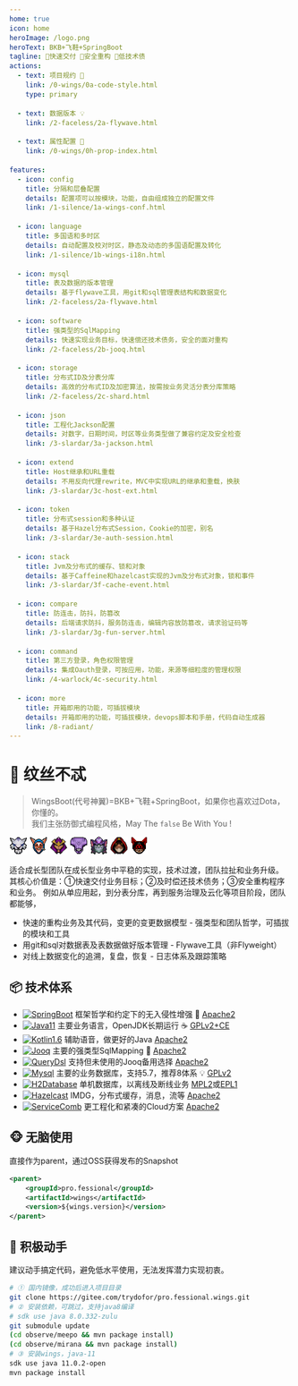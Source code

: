 ```yaml
---
home: true
icon: home
heroImage: /logo.png
heroText: BKB+飞鞋+SpringBoot
tagline: 🎉快速交付 🧩安全重构 🍵低技术债
actions:
  - text: 项目规约 🔖
    link: /0-wings/0a-code-style.html
    type: primary

  - text: 数据版本 💡
    link: /2-faceless/2a-flywave.html

  - text: 属性配置 🧭
    link: /0-wings/0h-prop-index.html

features:
  - icon: config
    title: 分隔和层叠配置
    details: 配置项可以按模块，功能，自由组成独立的配置文件
    link: /1-silence/1a-wings-conf.html

  - icon: language
    title: 多国语和多时区
    details: 自动配置及校对时区，静态及动态的多国语配置及转化
    link: /1-silence/1b-wings-i18n.html

  - icon: mysql
    title: 表及数据的版本管理
    details: 基于flywave工具，用git和sql管理表结构和数据变化
    link: /2-faceless/2a-flywave.html

  - icon: software
    title: 强类型的SqlMapping
    details: 快速实现业务目标，快速偿还技术债务，安全的面对重构
    link: /2-faceless/2b-jooq.html

  - icon: storage
    title: 分布式ID及分表分库
    details: 高效的分布式ID及加密算法，按需按业务灵活分表分库策略
    link: /2-faceless/2c-shard.html

  - icon: json
    title: 工程化Jackson配置
    details: 对数字，日期时间，时区等业务类型做了兼容约定及安全检查
    link: /3-slardar/3a-jackson.html

  - icon: extend
    title: Host继承和URL重载
    details: 不用反向代理rewrite，MVC中实现URL的继承和重载，换肤
    link: /3-slardar/3c-host-ext.html

  - icon: token
    title: 分布式session和多种认证
    details: 基于Hazel分布式Session，Cookie的加密，别名
    link: /3-slardar/3e-auth-session.html

  - icon: stack
    title: Jvm及分布式的缓存、锁和对象
    details: 基于Caffeine和hazelcast实现的Jvm及分布式对象，锁和事件
    link: /3-slardar/3f-cache-event.html

  - icon: compare
    title: 防连击，防抖，防篡改
    details: 后端请求防抖，服务防连击，编辑内容放防篡改，请求验证码等
    link: /3-slardar/3g-fun-server.html

  - icon: command
    title: 第三方登录，角色权限管理
    details: 集成Oauth登录，可按应用，功能，来源等细粒度的管理权限
    link: /4-warlock/4c-security.html

  - icon: more
    title: 开箱即用的功能，可插拔模块
    details: 开箱即用的功能，可插拔模块，devops脚本和手册，代码自动生成器
    link: /8-radiant/
---
```


<!-- markdownlint-disable MD025 -->
# 🥾 纹丝不忒

> WingsBoot(代号神翼)=BKB+飞鞋+SpringBoot，如果你也喜欢过Dota，你懂的。  
> 我们主张防御式编程风格，May The `false` Be With You !

![mirana](/mirana_minimap_icon.png)
![meepo](/meepo_minimap_icon.png)
![silencer](/silencer_minimap_icon.png)
![faceless](/faceless_minimap_icon.png)
![slardar](/slardar_minimap_icon.png)
![warlock](/warlock_minimap_icon.png)
![batrider](/batrider_minimap_icon.png)

适合成长型团队在成长型业务中平稳的实现，技术过渡，团队拉扯和业务升级。
其核心价值是：①快速交付业务目标；②及时偿还技术债务；③安全重构程序和业务。
例如从单应用起，到分表分库，再到服务治理及云化等项目阶段，团队都能够，

* 快速的重构业务及其代码，变更的变更数据模型 - 强类型和团队哲学，可插拔的模块和工具
* 用git和sql对数据表及表数据做好版本管理 - Flywave工具（非Flyweight）
* 对线上数据变化的追溯，复盘，恢复 - 日志体系及跟踪策略

## 📦 技术体系

<!-- markdownlint-disable MD013 -->
* [![SpringBoot](https://img.shields.io/badge/springboot-2.6-green?logo=springboot)](https://spring.io/projects/spring-boot) 框架哲学和约定下的无入侵性增强 🌱 [Apache2]
* [![Java11](https://img.shields.io/badge/java-11-gold)](https://adoptium.net/temurin/releases/?version=11) 主要业务语言，OpenJDK长期运行 ☕️ [GPLv2+CE]
* [![Kotlin1.6](https://img.shields.io/badge/kotlin-1.6-gold)](https://kotlinlang.org/docs/reference/) 辅助语音，做更好的Java [Apache2]
* [![Jooq](https://img.shields.io/badge/jooq-3.14-cyan)](https://www.jooq.org/download/)  主要的强类型SqlMapping 🏅 [Apache2]
* [![QueryDsl](https://img.shields.io/badge/querydsl-5.0-cyan)](https://querydsl.com/static/querydsl/5.0.0/reference/html_single) 支持但未使用的Jooq备用选择 [Apache2]
* [![Mysql](https://img.shields.io/badge/mysql-8.0-blue)](https://dev.mysql.com/downloads/mysql/) 主要的业务数据库，支持5.7，推荐8体系 💡 [GPLv2]
* [![H2Database](https://img.shields.io/badge/h2db-2.0-blue)](https://h2database.com/html/main.html) 单机数据库，以离线及断线业务 [MPL2]或[EPL1]
* [![Hazelcast](https://img.shields.io/badge/hazelcast-4.2-violet)](https://hazelcast.org/imdg/) IMDG，分布式缓存，消息，流等 [Apache2]
* [![ServiceComb](https://img.shields.io/badge/servicecomb-2.7-violet)](https://servicecomb.apache.org) 更工程化和紧凑的Cloud方案 [Apache2]

[Apache2]: https://www.apache.org/licenses/LICENSE-2.0
[GPLv2+CE]: https://openjdk.org/legal/gplv2+ce.html
[GPLv2]: http://www.gnu.org/licenses/old-licenses/gpl-2.0.html
[MPL2]: https://www.mozilla.org/MPL/2.0
[EPL1]: https://opensource.org/licenses/eclipse-1.0.php

## 🐵 无脑使用

直接作为parent，通过OSS获得发布的Snapshot

```xml
<parent>
    <groupId>pro.fessional</groupId>
    <artifactId>wings</artifactId>
    <version>${wings.version}</version>
</parent>
```

## 🦁 积极动手

建议动手搞定代码，避免低水平使用，无法发挥潜力实现初衷。

```bash
# ① 国内镜像，成功后进入项目目录
git clone https://gitee.com/trydofor/pro.fessional.wings.git
# ② 安装依赖，可跳过，支持java8编译
# sdk use java 8.0.332-zulu
git submodule update
(cd observe/meepo && mvn package install)
(cd observe/mirana && mvn package install)
# ③ 安装wings，java-11
sdk use java 11.0.2-open
mvn package install
```
